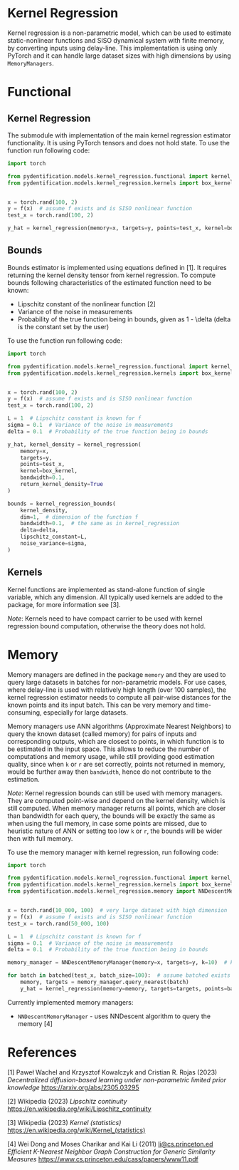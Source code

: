 # Kernel Regression

Kernel regression is a non-parametric model, which can be used to estimate static-nonlinear functions and SISO dynamical
system with finite memory, by converting inputs using delay-line. This implementation is using only PyTorch and it can
handle large dataset sizes with high dimensions by using `MemoryManagers`.

# Functional

## Kernel Regression

The submodule with implementation of the main kernel regression estimator functionality. It is using PyTorch tensors
and does not hold state. To use the function run following code:

```python
import torch

from pydentification.models.kernel_regression.functional import kernel_regression
from pydentification.models.kernel_regression.kernels import box_kernel


x = torch.rand(100, 2)
y = f(x)  # assume f exists and is SISO nonlinear function
test_x = torch.rand(100, 2)

y_hat = kernel_regression(memory=x, targets=y, points=test_x, kernel=box_kernel, bandwidth=0.1)
```

## Bounds

Bounds estimator is implemented using equations defined in [1]. It requires returning the kernel density tensor from
kernel regression. To compute bounds following characteristics of the estimated function need to be known:
* Lipschitz constant of the nonlinear function [2]
* Variance of the noise in measurements
* Probability of the true function being in bounds, given as 1 - \delta (delta is the constant set by the user)

To use the function run following code:

```python
import torch

from pydentification.models.kernel_regression.functional import kernel_regression, kernel_regression_bounds
from pydentification.models.kernel_regression.kernels import box_kernel


x = torch.rand(100, 2)
y = f(x)  # assume f exists and is SISO nonlinear function
test_x = torch.rand(100, 2)

L = 1  # Lipschitz constant is known for f
sigma = 0.1  # Variance of the noise in measurements
delta = 0.1  # Probability of the true function being in bounds

y_hat, kernel_density = kernel_regression(
    memory=x,
    targets=y,
    points=test_x,
    kernel=box_kernel,
    bandwidth=0.1,
    return_kernel_density=True
)

bounds = kernel_regression_bounds(
    kernel_density,
    dim=1,  # dimension of the function f
    bandwidth=0.1,  # the same as in kernel_regression
    delta=delta,
    lipschitz_constant=L,
    noise_variance=sigma,
)
```

## Kernels

Kernel functions are implemented as stand-alone function of single variable, which any dimension. All typically used
kernels are added to the package, for more information see [3].

*Note*: Kernels need to have compact carrier to be used with kernel regression bound computation, otherwise the theory
does not hold.

# Memory

Memory managers are defined in the package `memory` and they are used to query large datasets in batches for
non-parametric models. For use cases, where delay-line is used with relatively high length (over 100 samples), the 
kernel regression estimator needs to compute all pair-wise distances for the known points and its input batch. This can
be very memory and time-consuming, especially for large datasets. 

Memory managers use ANN algorithms (Approximate Nearest Neighbors) to query the known dataset (called memory) for pairs
of inputs and corresponding outputs, which are closest to points, in which function is to be estimated in the input 
space. This allows to reduce the number of computations and memory usage, while still providing good estimation quality,
since when `k` or `r` are set correctly, points not returned in memory, would be further away then `bandwidth`, hence
do not contribute to the estimation.

*Note*: Kernel regression bounds can still be used with memory managers. They are computed point-wise and depend on the
kernel density, which is still computed. When memory manager returns all points, which are closer than bandwidth for
each query, the bounds will be exactly the same as when using the full memory, in case some points are missed, due to
heuristic nature of ANN or setting too low `k` or `r`, the bounds will be wider then with full memory.

To use the memory manager with kernel regression, run following code:

```python
import torch

from pydentification.models.kernel_regression.functional import kernel_regression
from pydentification.models.kernel_regression.kernels import box_kernel
from pydentification.models.kernel_regression.memory import NNDescentMemoryManager


x = torch.rand(10_000, 100)  # very large dataset with high dimension
y = f(x)  # assume f exists and is SISO nonlinear function
test_x = torch.rand(50_000, 100)

L = 1  # Lipschitz constant is known for f
sigma = 0.1  # Variance of the noise in measurements
delta = 0.1  # Probability of the true function being in bounds

memory_manager = NNDescentMemoryManager(memory=x, targets=y, k=10)  # k is the number of neighbors to return

for batch in batched(test_x, batch_size=100):  # assume batched exists
    memory, targets = memory_manager.query_nearest(batch)
    y_hat = kernel_regression(memory=memory, targets=targets, points=batch, kernel=box_kernel, bandwidth=0.1)
```

Currently implemented memory managers:
* `NNDescentMemoryManager` - uses NNDescent algorithm to query the memory [4]

# References

<a id="1">[1]</a> 
Paweł Wachel and Krzysztof Kowalczyk and Cristian R. Rojas (2023)
*Decentralized diffusion-based learning under non-parametric limited prior knowledge*
https://arxiv.org/abs/2305.03295

<a id="2">[2]</a>
Wikipedia (2023)
*Lipschitz continuity*
https://en.wikipedia.org/wiki/Lipschitz_continuity

<a id="3">[3]</a>
Wikipedia (2023)
*Kernel (statistics)*
https://en.wikipedia.org/wiki/Kernel_(statistics)

<a id="4">[4]</a>
Wei Dong and Moses Charikar and Kai Li (2011)
li@cs.princeton.ed
*Efficient K-Nearest Neighbor Graph Construction for Generic Similarity Measures*
https://www.cs.princeton.edu/cass/papers/www11.pdf